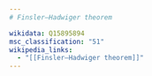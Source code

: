 ```yaml
---
# Finsler–Hadwiger theorem

wikidata: Q15895894
msc_classification: "51"
wikipedia_links:
  - "[[Finsler–Hadwiger theorem]]"
---
```

